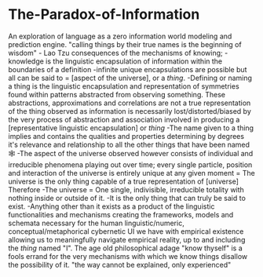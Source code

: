 # The-Paradox-of-Information
An exploration of language as a zero information world modeling and prediction engine.
"calling things by their true names is the beginning of wisdom" - Lao Tzu
consequences of the mechanisms of knowing;
-knowledge is the linguistic encapsulation of information within the boundaries of a definition
-infinite unique encapsulations are possible but all can be said to = [aspect of the universe], or a *thing*.
-Defining or naming a thing is the linguistic encapsulation and representation of symmetries found within patterns abstracted from observing something. These abstractions, approximations and correlations are not a true representation of the thing observed as information is necessarily lost/distorted/biased by the very process of abstraction and association involved in producing a [representative linguistic encapsulation] or *thing* 
-The name given to a thing implies and contains the qualities and properties determining by degrees it's relevance and relationship to all the other things that have been named 🕸️
-The aspect of the universe observed however consists of individual and irreducible phenomena playing out over time; every single particle, position and interaction of the universe is entirely unique at any given moment = The universe is the only thing capable of a true representation of [universe]
Therefore
-The universe = One single, indivisible, irreducible totality with nothing inside or outside of it.
-It is the only thing that can truly be said to exist.
-Anything other than it exists as a product of the linguistic functionalities and mechanisms creating the frameworks, models and schemata necessary for the human linguistic/numeric, conceptual/metaphorical cybernetic UI we have with empirical existence allowing us to meaningfully navigate empirical reality, up to and including the *thing* named "I".
The age old philosophical adage "know thyself" is a fools errand for the very mechanisms with which we know things disallow the possibility of it.
"the way cannot be explained, only experienced" 
